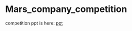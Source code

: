 # Mars_company_competition

competition ppt is here: [ppt](https://github.com/FSD-dennis/Mars_company_competition/blob/main/Mars_pp_pre.pptx.pdf)
